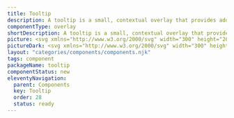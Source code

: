 ```yaml
---
title: Tooltip
description: A tooltip is a small, contextual overlay that provides additional information when users interact with an element in a user interface.
componentType: overlay
shortDescription: A tooltip is a small, contextual overlay that provides additional information.
picture: <svg xmlns="http://www.w3.org/2000/svg" width="300" height="200" fill="none" aria-labelledby="tooltipTitle tooltipDesc" role="img"><title id="tooltipTitle">Illustration of the tooltip component.</title><desc id="tooltipDesc">An illustrated tooltip component representing tooltip component card.</desc><path fill="#1138AD" d="M160.105 80.579c-.735-.001-1.435-.272-1.919-.743l-6.262-6.093c-1.018-.99-2.83-.99-3.848 0l-6.262 6.093c-.485.47-1.184.742-1.919.743h-25.263a2.526 2.526 0 0 0-2.527 2.526v35.369a2.526 2.526 0 0 0 2.527 2.526h70.736a2.526 2.526 0 0 0 2.527-2.526V83.105a2.526 2.526 0 0 0-2.527-2.526h-25.263Z"/><path fill="#F4F4F4" d="M130.689 105.842V96.96h-3.001v-1.061h7.275v1.06h-3.001v8.883h-1.273ZM138.491 106.024a3.308 3.308 0 0 1-1.683-.455c-.515-.303-.934-.742-1.258-1.318-.313-.576-.47-1.269-.47-2.077 0-.829.157-1.531.47-2.107.324-.576.743-1.015 1.258-1.319a3.317 3.317 0 0 1 1.683-.454c.606 0 1.167.151 1.683.454.515.303.929.743 1.242 1.319.324.576.486 1.278.486 2.107 0 .808-.162 1.501-.486 2.077-.313.576-.727 1.015-1.242 1.318a3.256 3.256 0 0 1-1.683.455Zm0-1.031c.637 0 1.147-.257 1.531-.773.394-.525.591-1.207.591-2.046 0-.849-.197-1.536-.591-2.061-.384-.526-.894-.789-1.531-.789-.627 0-1.137.263-1.531.789-.394.525-.591 1.212-.591 2.061 0 .839.197 1.521.591 2.046.394.516.904.773 1.531.773ZM146.706 106.024a3.302 3.302 0 0 1-1.682-.455c-.515-.303-.935-.742-1.258-1.318-.313-.576-.47-1.269-.47-2.077 0-.829.157-1.531.47-2.107.323-.576.743-1.015 1.258-1.319a3.31 3.31 0 0 1 1.682-.454 3.26 3.26 0 0 1 1.683.454c.515.303.93.743 1.243 1.319.323.576.485 1.278.485 2.107 0 .808-.162 1.501-.485 2.077-.313.576-.728 1.015-1.243 1.318a3.25 3.25 0 0 1-1.683.455Zm0-1.031c.637 0 1.147-.257 1.531-.773.395-.525.592-1.207.592-2.046 0-.849-.197-1.536-.592-2.061-.384-.526-.894-.789-1.531-.789-.626 0-1.136.263-1.53.789-.395.525-.592 1.212-.592 2.061 0 .839.197 1.521.592 2.046.394.516.904.773 1.53.773ZM153.376 106.024c-.465 0-.804-.141-1.016-.424-.202-.293-.303-.708-.303-1.243V95.05h1.243v9.398c0 .192.035.333.106.424a.316.316 0 0 0 .243.121h.106c.04-.01.096-.02.167-.03l.166.94c-.081.04-.177.071-.288.091a2.46 2.46 0 0 1-.424.03ZM158.24 106.024c-.788 0-1.339-.227-1.652-.682-.304-.455-.455-1.046-.455-1.773v-4.078h-1.092v-.94l1.152-.076.152-2.061h1.046v2.061h1.986v1.016h-1.986v4.093c0 .454.081.808.242 1.061.172.242.47.364.895.364.131 0 .273-.021.424-.061l.409-.137.243.94a5.13 5.13 0 0 1-.667.182 2.734 2.734 0 0 1-.697.091ZM161.042 105.842v-7.367h1.243v7.367h-1.243Zm.637-8.882a.885.885 0 0 1-.606-.212c-.152-.152-.228-.354-.228-.607 0-.242.076-.44.228-.591a.85.85 0 0 1 .606-.227.8.8 0 0 1 .591.227.773.773 0 0 1 .243.591c0 .253-.081.455-.243.606a.833.833 0 0 1-.591.213ZM164.773 108.95V98.475h1.03l.106.85h.046a5.69 5.69 0 0 1 1.091-.728 2.78 2.78 0 0 1 1.258-.303c.95 0 1.673.343 2.168 1.03.495.677.743 1.587.743 2.729 0 .828-.152 1.541-.455 2.137-.293.596-.682 1.051-1.167 1.364-.475.313-.996.47-1.562.47-.343 0-.687-.076-1.03-.227a5.296 5.296 0 0 1-1.016-.622l.03 1.289v2.486h-1.242Zm3.046-3.972c.607 0 1.107-.257 1.501-.773.404-.525.606-1.243.606-2.152 0-.809-.151-1.46-.455-1.956-.293-.505-.788-.757-1.485-.757-.313 0-.632.085-.955.257-.313.172-.652.42-1.016.743v3.865c.334.283.657.485.971.606.313.112.591.167.833.167Z"/></svg>
pictureDark: <svg xmlns="http://www.w3.org/2000/svg" width="300" height="200" fill="none" aria-labelledby="tooltipDarkTitle tooltipDarkDesc" role="img"><title id="tooltipDarkTitle">Illustration of the tooltip component.</title><desc id="tooltipDarkDesc">An illustrated tooltip component representing tooltip component card.</desc><path fill="#CCDBFF" d="M160.105 80.579c-.735-.001-1.434-.272-1.919-.743l-6.261-6.093c-1.019-.99-2.831-.99-3.849 0l-6.262 6.093c-.484.47-1.184.742-1.919.743h-25.263a2.526 2.526 0 0 0-2.527 2.526v35.369a2.526 2.526 0 0 0 2.527 2.526h70.736a2.526 2.526 0 0 0 2.527-2.526V83.105a2.526 2.526 0 0 0-2.527-2.526h-25.263Z"/><path fill="#222" d="M130.689 105.842V96.96h-3.001v-1.061h7.275v1.06h-3.001v8.883h-1.273ZM138.491 106.024a3.308 3.308 0 0 1-1.683-.455c-.515-.303-.934-.742-1.258-1.318-.313-.576-.47-1.269-.47-2.077 0-.829.157-1.531.47-2.107.324-.576.743-1.015 1.258-1.319a3.317 3.317 0 0 1 1.683-.454c.606 0 1.167.151 1.683.454.515.303.929.743 1.242 1.319.324.576.486 1.278.486 2.107 0 .808-.162 1.501-.486 2.077-.313.576-.727 1.015-1.242 1.318a3.256 3.256 0 0 1-1.683.455Zm0-1.031c.637 0 1.147-.257 1.531-.773.394-.525.591-1.207.591-2.046 0-.849-.197-1.536-.591-2.061-.384-.526-.894-.789-1.531-.789-.627 0-1.137.263-1.531.789-.394.525-.591 1.212-.591 2.061 0 .839.197 1.521.591 2.046.394.516.904.773 1.531.773ZM146.706 106.024a3.302 3.302 0 0 1-1.682-.455c-.515-.303-.935-.742-1.258-1.318-.313-.576-.47-1.269-.47-2.077 0-.829.157-1.531.47-2.107.323-.576.743-1.015 1.258-1.319a3.31 3.31 0 0 1 1.682-.454 3.26 3.26 0 0 1 1.683.454c.515.303.93.743 1.243 1.319.323.576.485 1.278.485 2.107 0 .808-.162 1.501-.485 2.077-.313.576-.728 1.015-1.243 1.318a3.25 3.25 0 0 1-1.683.455Zm0-1.031c.637 0 1.147-.257 1.531-.773.395-.525.592-1.207.592-2.046 0-.849-.197-1.536-.592-2.061-.384-.526-.894-.789-1.531-.789-.626 0-1.136.263-1.53.789-.395.525-.592 1.212-.592 2.061 0 .839.197 1.521.592 2.046.394.516.904.773 1.53.773ZM153.376 106.024c-.465 0-.804-.141-1.016-.424-.202-.293-.303-.708-.303-1.243V95.05h1.243v9.398c0 .192.035.333.106.424a.316.316 0 0 0 .243.121h.106c.04-.01.096-.02.166-.03l.167.94c-.081.04-.177.071-.288.091a2.46 2.46 0 0 1-.424.03ZM158.24 106.024c-.788 0-1.339-.227-1.652-.682-.304-.455-.455-1.046-.455-1.773v-4.078h-1.092v-.94l1.152-.076.152-2.061h1.046v2.061h1.986v1.016h-1.986v4.093c0 .454.081.808.242 1.061.172.242.47.364.895.364.131 0 .273-.021.424-.061l.409-.137.243.94a5.13 5.13 0 0 1-.667.182 2.734 2.734 0 0 1-.697.091ZM161.042 105.842v-7.367h1.243v7.367h-1.243Zm.637-8.882a.885.885 0 0 1-.606-.212c-.152-.152-.228-.354-.228-.607 0-.242.076-.44.228-.591a.85.85 0 0 1 .606-.227.8.8 0 0 1 .591.227.773.773 0 0 1 .243.591c0 .253-.081.455-.243.606a.833.833 0 0 1-.591.213ZM164.773 108.95V98.475h1.03l.106.85h.046a5.69 5.69 0 0 1 1.091-.728 2.78 2.78 0 0 1 1.258-.303c.95 0 1.673.343 2.168 1.03.495.677.743 1.587.743 2.729 0 .828-.152 1.541-.455 2.137-.293.596-.682 1.051-1.167 1.364-.475.313-.996.47-1.562.47-.343 0-.687-.076-1.03-.227a5.296 5.296 0 0 1-1.016-.622l.03 1.289v2.486h-1.242Zm3.046-3.972c.607 0 1.107-.257 1.501-.773.404-.525.606-1.243.606-2.152 0-.809-.151-1.46-.455-1.956-.293-.505-.788-.757-1.485-.757-.313 0-.632.085-.955.257-.313.172-.652.42-1.016.743v3.865c.334.283.657.485.971.606.313.112.591.167.833.167Z"/></svg>
layout: "categories/components/components.njk"
tags: component
packageName: tooltip
componentStatus: new
eleventyNavigation:
  parent: Components
  key: Tooltip
  order: 28
  status: ready
---
```


